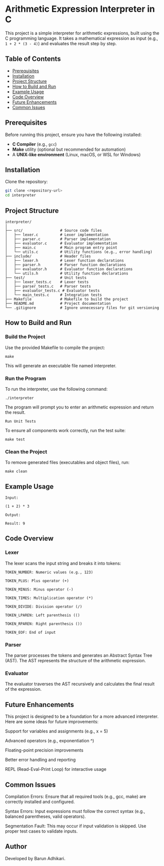 # Arithmetic Expression Interpreter in C

This project is a simple interpreter for arithmetic expressions, built using the C programming language. It takes a mathematical expression as input (e.g., `1 + 2 * (3 - 4)`) and evaluates the result step by step.

## Table of Contents
- [Prerequisites](#prerequisites)
- [Installation](#installation)
- [Project Structure](#project-structure)
- [How to Build and Run](#how-to-build-and-run)
- [Example Usage](#example-usage)
- [Code Overview](#code-overview)
- [Future Enhancements](#future-enhancements)
- [Common Issues](#common-issues)

## Prerequisites
Before running this project, ensure you have the following installed:
- **C Compiler** (e.g., `gcc`)
- **Make** utility (optional but recommended for automation)
- A **UNIX-like environment** (Linux, macOS, or WSL for Windows)

## Installation

Clone the repository:
```bash
git clone <repository-url>
cd interpreter
```
## Project Structure
```
interpreter/
│
├── src/                 # Source code files
│   ├── lexer.c          # Lexer implementation
│   ├── parser.c         # Parser implementation
│   ├── evaluator.c      # Evaluator implementation
│   ├── main.c           # Main program entry point
│   └── utils.c          # Utility functions (e.g., error handling)
├── include/             # Header files
│   ├── lexer.h          # Lexer function declarations
│   ├── parser.h         # Parser function declarations
│   ├── evaluator.h      # Evaluator function declarations
│   └── utils.h          # Utility function declarations
├── test/                # Unit tests
│   ├── lexer_tests.c    # Lexer tests
│   ├── parser_tests.c   # Parser tests
│   ├── evaluator_tests.c # Evaluator tests
│   └── main_tests.c     # Integration tests
├── Makefile             # Makefile to build the project
├── README.md            # Project documentation
└── .gitignore           # Ignore unnecessary files for git versioning
```

## How to Build and Run

### Build the Project

Use the provided Makefile to compile the project:
```
make
```
This will generate an executable file named interpreter.

### Run the Program

To run the interpreter, use the following command:
```
./interpreter
```
The program will prompt you to enter an arithmetic expression and return the result.
```
Run Unit Tests
```
To ensure all components work correctly, run the test suite:
```
make test
```
### Clean the Project

To remove generated files (executables and object files), run:
```
make clean
```
## Example Usage
```
Input:

(1 + 2) * 3

Output:

Result: 9
```
## Code Overview

### Lexer

The lexer scans the input string and breaks it into tokens:

```
TOKEN_NUMBER: Numeric values (e.g., 123)

TOKEN_PLUS: Plus operator (+)

TOKEN_MINUS: Minus operator (-)

TOKEN_TIMES: Multiplication operator (*)

TOKEN_DIVIDE: Division operator (/)

TOKEN_LPAREN: Left parenthesis (()

TOKEN_RPAREN: Right parenthesis ())

TOKEN_EOF: End of input
```

### Parser

The parser processes the tokens and generates an Abstract Syntax Tree (AST). The AST represents the structure of the arithmetic expression.

### Evaluator

The evaluator traverses the AST recursively and calculates the final result of the expression.

## Future Enhancements

This project is designed to be a foundation for a more advanced interpreter. Here are some ideas for future improvements:

Support for variables and assignments (e.g., x = 5)

Advanced operators (e.g., exponentiation ^)

Floating-point precision improvements

Better error handling and reporting

REPL (Read-Eval-Print Loop) for interactive usage

## Common Issues

Compilation Errors: Ensure that all required tools (e.g., gcc, make) are correctly installed and configured.

Syntax Errors: Input expressions must follow the correct syntax (e.g., balanced parentheses, valid operators).

Segmentation Fault: This may occur if input validation is skipped. Use proper test cases to validate inputs.

## Author

Developed by Barun Adhikari.

